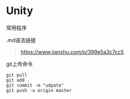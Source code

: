 # Unity

常用程序

.md语法链接
>https://www.jianshu.com/p/399e5a3c7cc5

git上传命令
```
git pull
git add .
git commit -m "udpate"
git push -u origin master
```
